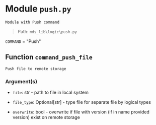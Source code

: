 # Module `push.py`
```text
Module with Push command
```

> Path: `mds_lib\logic\push.py`
`COMMAND` = "Push"
## Function  `command_push_file`
```text
Push file to remote storage
```
        
### Argument(s)
+ `file`: str - path to file in local system
+ `file_type`: Optional[str] - type file for separate file by logical types
+ `overwrite`: bool - overwrite if file with version
(if in name  provided version) exist on remote storage